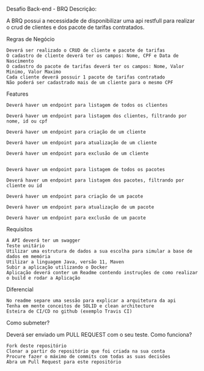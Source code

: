 Desafio Back-end - BRQ
Descrição:

A BRQ possui a necessidade de disponibilizar uma api restfull para realizar o crud de clientes e dos pacote de tarifas contratados.

Regras de Negócio

    Deverá ser realizado o CRUD de cliente e pacote de tarifas
    O cadastro de cliente deverá ter os campos: Nome, CPF e Data de Nascimento
    O cadastro do pacote de tarifas deverá ter os campos: Nome, Valor Minimo, Valor Maximo
    Cada cliente deverá possuir 1 pacote de tarifas contratado
    Não poderá ser cadastrado mais de um cliente para o mesmo CPF

Features

    Deverá haver um endpoint para listagem de todos os clientes 
    
    Deverá haver um endpoint para listagem dos clientes, filtrando por nome, id ou cpf

    Deverá haver um endpoint para criação de um cliente

    Deverá haver um endpoint para atualização de um cliente

    Deverá haver um endpoint para exclusão de um cliente
    
    
    Deverá haver um endpoint para listagem de todos os pacotes 
    
    Deverá haver um endpoint para listagem dos pacotes, filtrando por cliente ou id

    Deverá haver um endpoint para criação de um pacote

    Deverá haver um endpoint para atualização de um pacote

    Deverá haver um endpoint para exclusão de um pacote

Requisitos

    A API deverá ter um swagger
    Teste unitário
    Utilizar uma estrutura de dados a sua escolha para simular a base de dados em memória
    Utilizar a linguagem Java, versão 11, Maven
    Subir a aplicação utilizando o Docker
    Aplicação deverá conter um Readme contendo instruções de como realizar o build e rodar a Aplicação

Diferencial

    No readme separe uma sessão para explicar a arquitetura da api
    Tenha em mente conceitos de SOLID e clean architecture
    Esteira de CI/CD no github (exemplo Travis CI)

Como submeter?

Deverá ser enviado um PULL REQUEST com o seu teste.
Como funciona?

    Fork deste repositório
    Clonar a partir do repositório que foi criada na sua conta
    Procure fazer o máximo de commits com todas as suas decisões
    Abra um Pull Request para este repositório

